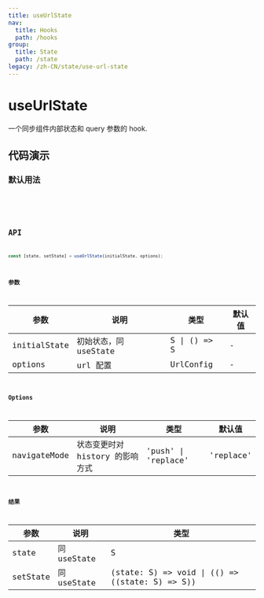 ```yaml
---
title: useUrlState
nav:
  title: Hooks
  path: /hooks
group:
  title: State
  path: /state
legacy: /zh-CN/state/use-url-state
---
```


# useUrlState

一个同步组件内部状态和 query 参数的 hook.

## 代码演示

### 默认用法

<code src="./demo/demo1.tsx" />

<code src="./demo/demo2.tsx" />

## API

```typescript
const [state, setState] = useUrlState(initialState, options);
```

### 参数

| 参数    | 说明                                         | 类型                   | 默认值 |
|---------|----------------------------------------------|------------------------|--------|
| initialState | 初始状态，同 useState                       | S \| () => S                    | -      |
| options | url 配置                       | UrlConfig                    | -      |

### Options

| 参数    | 说明                                         | 类型                   | 默认值 |
|------|--------------|--------|--------|
| navigateMode | 状态变更时对 history 的影响方式 | 'push' \| 'replace' | 'replace'    |

### 结果

| 参数     | 说明                                     | 类型       |
|----------|------------------------------------------|------------|
| state  | 同 useState                             | S    |
| setState     | 同 useState                             |  (state: S) => void \| (() => ((state: S) => S))      |
